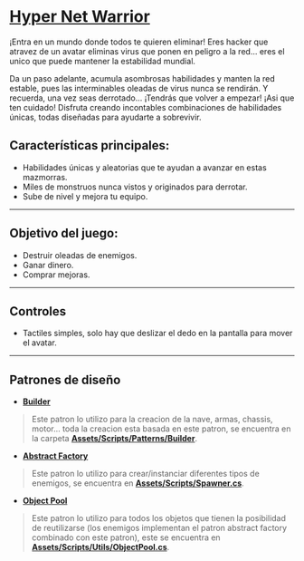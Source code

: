 # [Hyper Net Warrior]()

¡Entra en un mundo donde todos te quieren eliminar!
Eres hacker que atravez de un avatar eliminas virus que ponen en peligro a la red... eres el unico que puede mantener la estabilidad mundial.

Da un paso adelante, acumula asombrosas habilidades y manten la red estable, pues las interminables oleadas de virus nunca se rendirán. Y recuerda, una vez seas derrotado... ¡Tendrás que volver a empezar! ¡Asi que ten cuidado!
Disfruta creando incontables combinaciones de habilidades únicas, todas diseñadas para ayudarte a sobrevivir.

## **Características principales:**
- Habilidades únicas y aleatorias que te ayudan a avanzar en estas mazmorras.
- Miles de monstruos nunca vistos y originados para derrotar.
- Sube de nivel y mejora tu equipo.

---
## **Objetivo del juego:**
- Destruir oleadas de enemigos.
- Ganar dinero.
- Comprar mejoras.

---
## **Controles**
- Tactiles simples, solo hay que deslizar el dedo en la pantalla para mover el avatar.

---
## **Patrones de diseño**
 - [**Builder**](https://refactoring.guru/es/design-patterns/builder)
  > Este patron lo utilizo para la creacion de la nave, armas, chassis, motor...
    toda la creacion esta basada en este patron, se encuentra en la carpeta [**Assets/Scripts/Patterns/Builder**](https://github.com/lobinuxsoft/hyper-net-warrior/tree/development/Assets/Scripts/Patterns/Builder).

 - [**Abstract Factory**](https://refactoring.guru/es/design-patterns/abstract-factory)
  > Este patron lo utilizo para crear/instanciar diferentes tipos de enemigos, se encuentra en [**Assets/Scripts/Spawner.cs**](https://github.com/lobinuxsoft/hyper-net-warrior/blob/development/Assets/Scripts/Spawner.cs).

 - [**Object Pool**](https://en.wikipedia.org/wiki/Object_pool_pattern#:~:text=The%20object%20pool%20pattern%20is,operations%20on%20the%20returned%20object.)
  > Este patron lo utilizo para todos los objetos que tienen la posibilidad de reutilizarse (los enemigos implementan el patron abstract factory combinado con este patron), este se encuentra en [**Assets/Scripts/Utils/ObjectPool.cs**](https://github.com/lobinuxsoft/hyper-net-warrior/blob/development/Assets/Scripts/Utils/ObjectPool.cs).